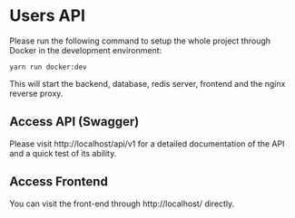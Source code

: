 # Users API
Please run the following command to setup the whole project through Docker in the development environment:

    yarn run docker:dev

This will start the backend, database, redis server, frontend and the nginx reverse proxy.

## Access API (Swagger)
Please visit http://localhost/api/v1 for a detailed documentation of the API and a quick test of its ability.

## Access Frontend
You can visit the front-end through http://localhost/ directly.